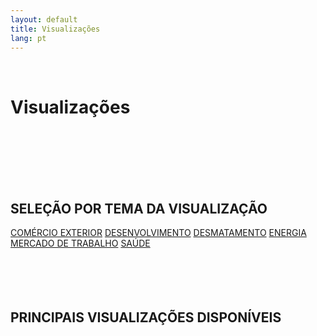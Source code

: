 ```yaml
---
layout: default
title: Visualizações
lang: pt
---
```


<link rel="stylesheet" href="style.css">

<br>

<h1 class="title-about">Visualizações</h1>

<br>
<br>
<br>
<br>
<br>

<div style="max-width:600px; margin:0 auto;">
  <h2 class="selecao_por_tema">SELEÇÃO POR TEMA DA VISUALIZAÇÃO</h2>
    <div class="botoes-container">
      <a href="#histogramas" class="botao">COMÉRCIO EXTERIOR</a>
      <a href="#mapas" class="botao">DESENVOLVIMENTO</a>
      <a href="#rankings" class="botao">DESMATAMENTO</a>
      <a href="#relacao" class="botao">ENERGIA</a>
      <a href="#sankeys" class="botao">MERCADO DE TRABALHO</a>
      <a href="#series" class="botao">SAÚDE</a>
    </div>

  <br>
  <br>
  <br>
  <br>

   <h2 class="selecao_por_tema">PRINCIPAIS VISUALIZAÇÕES DISPONÍVEIS</h2>


  <br>
  <br>
  <br>

